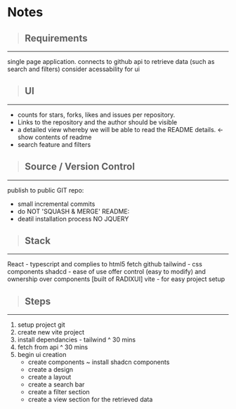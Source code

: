 # Notes

> ## Requirements

---

single page application.
connects to github api to retrieve data (such as search and filters)
consider acessability for ui

> ## UI

---

- counts for stars, forks, likes and issues per repository.
- Links to the repository and the author should be visible
- a detailed view whereby we will be able to read the README details. <- show contents of readme
- search feature and filters

> ## Source / Version Control

---

publish to public GIT repo:

- small incremental commits
- do NOT 'SQUASH & MERGE'
  README:
- deatil installation process
  NO JQUERY

> ## Stack

---

React - typescript and complies to html5
fetch
github
tailwind - css
components shadcd - ease of use offer control (easy to modify) and ownership over components [built of RADIXUI]
vite - for easy project setup

> ## Steps

---

1. setup project git
2. create new vite project
3. install dependancies - tailwind
   ^ 30 mins
4. fetch from api
   ^ 30 mins
5. begin ui creation
   - create components ~ install shadcn components
   - create a design
   - create a layout
   - create a search bar
   - create a filter section
   - create a view section for the retrieved data
